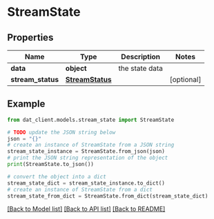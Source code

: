 # StreamState


## Properties

Name | Type | Description | Notes
------------ | ------------- | ------------- | -------------
**data** | **object** | the state data | 
**stream_status** | [**StreamStatus**](StreamStatus.md) |  | [optional] 

## Example

```python
from dat_client.models.stream_state import StreamState

# TODO update the JSON string below
json = "{}"
# create an instance of StreamState from a JSON string
stream_state_instance = StreamState.from_json(json)
# print the JSON string representation of the object
print(StreamState.to_json())

# convert the object into a dict
stream_state_dict = stream_state_instance.to_dict()
# create an instance of StreamState from a dict
stream_state_from_dict = StreamState.from_dict(stream_state_dict)
```
[[Back to Model list]](../README.md#documentation-for-models) [[Back to API list]](../README.md#documentation-for-api-endpoints) [[Back to README]](../README.md)


